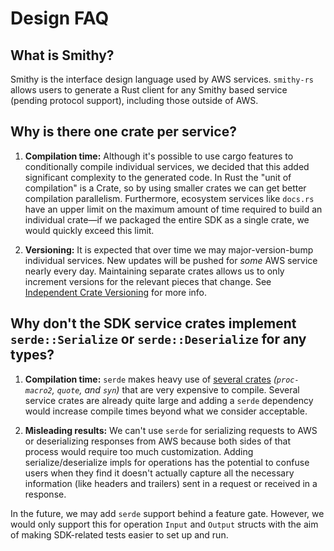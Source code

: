 # Design FAQ

## What is Smithy?

Smithy is the interface design language used by AWS services. `smithy-rs` allows users to generate a Rust client for any
Smithy based service (pending protocol support), including those outside of AWS.

## Why is there one crate per service?

1. **Compilation time:** Although it's possible to use cargo features to conditionally compile individual services, we
   decided that this added significant complexity to the generated code. In Rust the "unit of compilation" is a Crate,
   so by using smaller crates we can get better compilation parallelism. Furthermore, ecosystem services like `docs.rs`
   have an upper limit on the maximum amount of time required to build an individual crate—if we packaged the entire SDK
   as a single crate, we would quickly exceed this limit.

2. **Versioning:** It is expected that over time we may major-version-bump individual services. New updates will be pushed
   for _some_ AWS service nearly every day. Maintaining separate crates allows us to only increment versions for the
   relevant pieces that change. See [Independent Crate Versioning](./rfcs/rfc0012_independent_crate_versioning.md) for
   more info.

## Why don't the SDK service crates implement `serde::Serialize` or `serde::Deserialize` for any types?

1. **Compilation time:** `serde` makes heavy use of [several crates](https://crates.io/crates/serde_derive/1.0.136/dependencies)
   *(`proc-macro2`, `quote`, and `syn`)* that are very expensive to compile. Several service crates are already quite large
   and adding a `serde` dependency would increase compile times beyond what we consider acceptable.

2. **Misleading results:** We can't use `serde` for serializing requests to AWS or deserializing responses from AWS because
   both sides of that process would require too much customization. Adding serialize/deserialize impls for operations has
   the potential to confuse users when they find it doesn't actually capture all the necessary information (like headers and
   trailers) sent in a request or received in a response.

In the future, we may add `serde` support behind a feature gate. However, we would only support this for operation `Input`
and `Output` structs with the aim of making SDK-related tests easier to set up and run.
